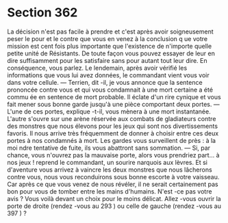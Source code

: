 # Section 362

La décision n'est pas facile à prendre et c'est après avoir
soigneusement peser le pour et le contre que vous en venez à la
conclusion q ue votre mission est cent fois plus importante que
l'existence de n'importe quelle petite unité de Résistants. De
toute façon vous pouvez essayer de leur en dire suffisamment
pour les satisfaire sans pour autant tout leur dire. En
conséquence, vous parlez.  Le lendemain, après avoir vérifié les
informations que vous lui avez données, le commandant vient
vous voir dans votre cellule.
— Terrien, dit -il, je vous annonce que la sentence prononcée
contre vous et qui vous condamnait à une mort certaine a été
commu ée en sentence de mort probable.
Il éclate d'un rire cynique et vous fait mener sous bonne garde
jusqu'à une pièce comportant deux portes.
— L'une de ces portes, explique -t-il, vous mènera à une mort
instantanée. L'autre s'ouvre sur une arène réservée aux combats
de gladiateurs contre des monstres que nous élevons pour les
jeux qui sont nos divertissements favoris. Il nous arrive très
fréquemment de donner à choisir entre ces deux portes à nos
condamnés à mort.
Les gardes vous surveillent de près : à la moi ndre tentative de
fuite, ils vous abattront sans sommation.
— Si, par chance, vous n'ouvrez pas la mauvaise porte, alors vous
prendriez part... à nos jeux ! reprend le commandant, un sourire
narquois aux lèvres. Et si d'aventure vous arrivez à vaincre les
deux monstres que nous lâcherons contre vous, nous vous
reconduirons sous bonne escorte à votre vaisseau. Car après ce
que vous venez de nous révéler, il ne serait certainement pas bon
pour vous de tomber entre les mains d'humains. N'est -ce pas
votre avis ? Vous voilà devant un choix pour le moins délicat.
Allez -vous ouvrir la porte de droite (rendez -vous au 293 ) ou
celle de gauche (rendez -vous au 397 ) ?